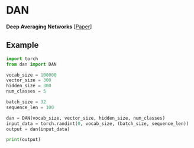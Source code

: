 # DAN
**Deep Averaging Networks** [[Paper](https://people.cs.umass.edu/~miyyer/pubs/2015_acl_dan.pdf)]


## Example
```python
import torch
from dan import DAN

vocab_size = 100000
vector_size = 300
hidden_size = 300
num_classes = 5

batch_size = 32
sequence_len = 100

dan = DAN(vocab_size, vector_size, hidden_size, num_classes)
input_data = torch.randint(0, vocab_size, (batch_size, sequence_len))
output = dan(input_data)

print(output)
```
